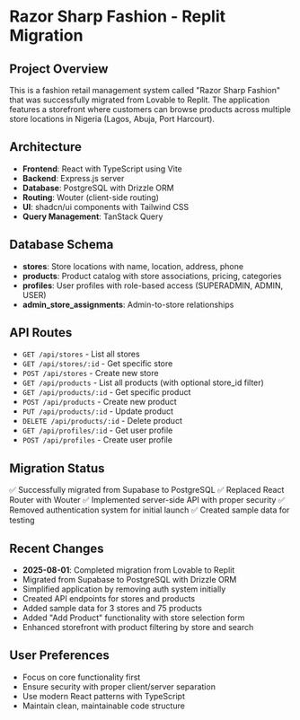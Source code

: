 # Razor Sharp Fashion - Replit Migration

## Project Overview
This is a fashion retail management system called "Razor Sharp Fashion" that was successfully migrated from Lovable to Replit. The application features a storefront where customers can browse products across multiple store locations in Nigeria (Lagos, Abuja, Port Harcourt).

## Architecture
- **Frontend**: React with TypeScript using Vite
- **Backend**: Express.js server
- **Database**: PostgreSQL with Drizzle ORM
- **Routing**: Wouter (client-side routing)
- **UI**: shadcn/ui components with Tailwind CSS
- **Query Management**: TanStack Query

## Database Schema
- **stores**: Store locations with name, location, address, phone
- **products**: Product catalog with store associations, pricing, categories
- **profiles**: User profiles with role-based access (SUPERADMIN, ADMIN, USER)
- **admin_store_assignments**: Admin-to-store relationships

## API Routes
- `GET /api/stores` - List all stores
- `GET /api/stores/:id` - Get specific store
- `POST /api/stores` - Create new store
- `GET /api/products` - List all products (with optional store_id filter)
- `GET /api/products/:id` - Get specific product
- `POST /api/products` - Create new product
- `PUT /api/products/:id` - Update product
- `DELETE /api/products/:id` - Delete product
- `GET /api/profiles/:id` - Get user profile
- `POST /api/profiles` - Create user profile

## Migration Status
✅ Successfully migrated from Supabase to PostgreSQL
✅ Replaced React Router with Wouter
✅ Implemented server-side API with proper security
✅ Removed authentication system for initial launch
✅ Created sample data for testing

## Recent Changes
- **2025-08-01**: Completed migration from Lovable to Replit
- Migrated from Supabase to PostgreSQL with Drizzle ORM
- Simplified application by removing auth system initially
- Created API endpoints for stores and products
- Added sample data for 3 stores and 75 products
- Added "Add Product" functionality with store selection form
- Enhanced storefront with product filtering by store and search

## User Preferences
- Focus on core functionality first
- Ensure security with proper client/server separation
- Use modern React patterns with TypeScript
- Maintain clean, maintainable code structure